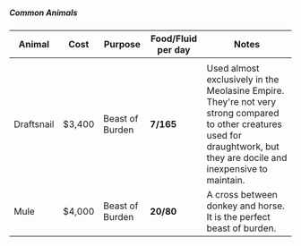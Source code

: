 ##### Common Animals

| Animal | Cost | Purpose | Food/Fluid per day | Notes |
|--------|------|---------|--------------------|-------|
|       |      |              |                    |                    |
| Draftsnail | $3,400 | Beast of Burden | **7/165** | Used almost exclusively in the Meolasine Empire. They're not very strong compared to other creatures used for draughtwork, but they are docile and inexpensive to maintain. |
| Mule | $4,000 | Beast of Burden | **20/80** | A cross between donkey and horse. It is the perfect beast of burden. |
